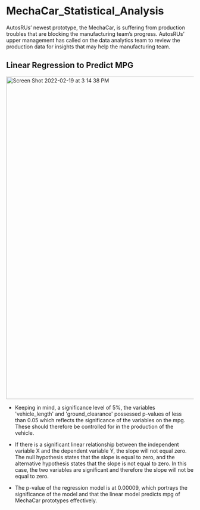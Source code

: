 # MechaCar_Statistical_Analysis
AutosRUs’ newest prototype, the MechaCar, is suffering from production troubles that are blocking the manufacturing team’s progress. AutosRUs’ upper management has called on the data analytics team to review the production data for insights that may help the manufacturing team.


## Linear Regression to Predict MPG

<img width="864" alt="Screen Shot 2022-02-19 at 3 14 38 PM" src="https://user-images.githubusercontent.com/93164021/154817553-ae7a6af5-948c-46f1-af4e-03218e7803c4.png">

- Keeping in mind, a significance level of 5%, the variables 'vehicle_length' and 'ground_clearance' possessed p-values of less than 0.05 which reflects the significance of the variables on the mpg. These should therefore be controlled for in the production of the vehicle.

- If there is a significant linear relationship between the independent variable X and the dependent variable Y, the slope will not equal zero. The null hypothesis states that the slope is equal to zero, and the alternative hypothesis states that the slope is not equal to zero. In this case, the two variables are significant and therefore the slope will not be equal to zero.

- The p-value of the regression model is at 0.00009, which portrays the significance of the model and that the linear model predicts mpg of MechaCar prototypes effectively.

